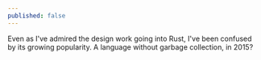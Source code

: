 ```yaml
---
published: false
---
```


Even as I've admired the design work going into Rust, I've been confused by its growing popularity. A language without garbage collection, in 2015?
